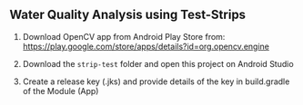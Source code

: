## Water Quality Analysis using Test-Strips

1. Download OpenCV app from Android Play Store from:
https://play.google.com/store/apps/details?id=org.opencv.engine

2. Download the `strip-test` folder and open this project on Android Studio

3. Create a release key (.jks) and provide details of the key in build.gradle of the Module (App)